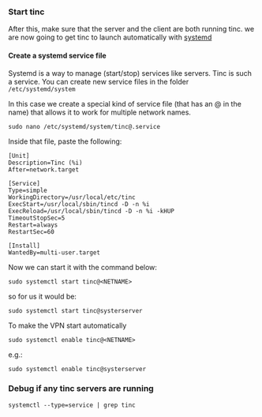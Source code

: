 ### Start tinc

After this, make sure that the server and the client are both running tinc. we are now going to get tinc to launch automatically with [systemd](https://en.wikipedia.org/wiki/Systemd) 

#### Create a systemd service file

Systemd is a way to manage (start/stop) services like servers. Tinc is such a service. You can create new service files in the folder
`/etc/systemd/system`

In this case we create a special kind of service file (that has an @ in the name) that allows it to work for multiple network names.

```shell 
sudo nano /etc/systemd/system/tinc@.service
```


Inside that file, paste the following:

``` service
[Unit] 
Description=Tinc (%i) 
After=network.target 

[Service] 
Type=simple
WorkingDirectory=/usr/local/etc/tinc
ExecStart=/usr/local/sbin/tincd -D -n %i
ExecReload=/usr/local/sbin/tincd -D -n %i -kHUP 
TimeoutStopSec=5 
Restart=always 
RestartSec=60 

[Install] 
WantedBy=multi-user.target
```

Now we can start it with the command below:

``` shell
sudo systemctl start tinc@<NETNAME>
```

so for us it would be:

``` shell
sudo systemctl start tinc@systerserver
```

To make the VPN start automatically
```shell 
sudo systemctl enable tinc@<NETNAME>
```

e.g.:

```shell 
sudo systemctl enable tinc@systerserver
```



### Debug if any tinc servers are running 

``` shell
systemctl --type=service | grep tinc
```

